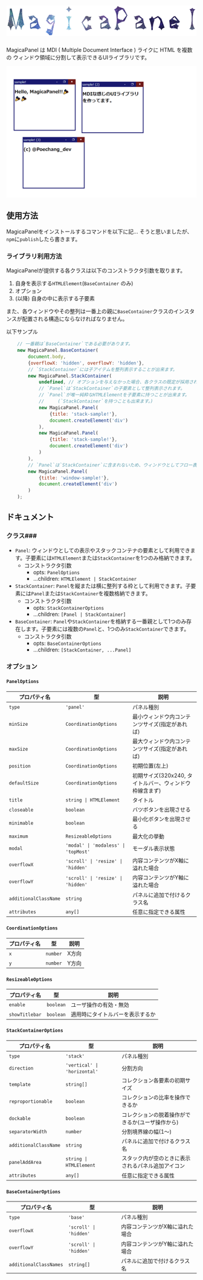![MagicaPanel](attachment/logo.png)
===

MagicaPanel は MDI ( Multiple Document Interface ) ライクに HTML を複数の ウィンドウ領域に分割して表示できるUIライブラリです。

![サンプル](attachment/sample.gif)

使用方法
---

MagicaPanelをインストールするコマンドを以下に記...
そうと思いましたが、`npm`に`publish`したら書きます。

### ライブラリ利用方法 ###

MagicaPanelが提供する各クラスは以下のコンストラクタ引数を取ります。

1. 自身を表示する`HTMLElement`(`BaseContainer` のみ)
2. オプション
3. (以降) 自身の中に表示する子要素

また、各ウィンドウやその整列は一番上の親に`BaseContainer`クラスのインスタンスが配置される構造にならなければなりません。

以下サンプル

```javascript
    // 一番親は`BaseContainer`である必要があります。
    new MagicaPanel.BaseContainer(
        document.body,
        {overflowX: 'hidden', overflowY: 'hidden'},
        // `StackContainer`には子アイテムを整列表示することが出来ます。
        new MagicaPanel.StackContainer(
            undefined, // オプションを与えなかった場合、各クラスの既定が採用されます。
            // `Panel`は`StackContainer`の子要素として整列表示されます。
            // `Panel`が唯一純粋なHTMLElementを子要素に持つことが出来ます。
            //     (`StackContainer`を持つことも出来ます。)
            new MagicaPanel.Panel(
                {title: 'stack-sample!'},
                document.createElement('div')
            ),
            new MagicaPanel.Panel(
                {title: 'stack-sample!'},
                document.createElement('div')
            )
        ),
        // `Panel`は`StackContainer`に含まれないため、ウィンドウとしてフロー表示されます。
        new MagicaPanel.Panel(
            {title: 'window-sample!'},
            document.createElement('div')
        )
    );
```

ドキュメント
---

### クラス###

- `Panel`: ウィンドウとしての表示やスタックコンテナの要素として利用できます。子要素には`HTMLElement`または`StackContainer`を1つのみ格納できます。
    - コンストラクタ引数
        - opts: `PanelOptions`
        - ...children: `HTMLElement | StackContainer`
- `StackContainer`: `Panel`を縦または横に整列する枠として利用できます。子要素には`Panel`または`StackContainer`を複数格納できます。
    - コンストラクタ引数
        - opts: `StackContainerOptions`
        - ...children: `[Panel | StackContainer]`
- `BaseContainer`: `Panel`や`StackContainer`を格納する一番親として1つのみ存在します。子要素には複数の`Panel`と、1つのみ`StackContainer`できます。
    - コンストラクタ引数
        - opts: `BaseContainerOptions`
        - ...children: `[StackContainer, ...Panel]`

### オプション ###

#### `PanelOptions` ####

| プロパティ名           | 型                                   | 説明                                                 |
|-----------------------|--------------------------------------|-----------------------------------------------------|
| `type`                | `'panel'`                            | パネル種別                                           |
| `minSize`             | `CoordinationOptions`                | 最小ウィンドウ内コンテンツサイズ(指定があれば)          |
| `maxSize`             | `CoordinationOptions`                | 最大ウィンドウ内コンテンツサイズ(指定があれば)          |
| `position`            | `CoordinationOptions`                | 初期位置(左上)                                       |
| `defaultSize`         | `CoordinationOptions`                | 初期サイズ(320x240, タイトルバー、ウィンドウ枠線含まず) |
| `title`               | `string \| HTMLElement`              | タイトル                                             |
| `closeable`           | `boolean`                            | バツボタンを出現させる                                |
| `minimable`           | `boolean`                            | 最小化ボタンを出現させる                              |
| `maximum`             | `ResizeableOptions`                  | 最大化の挙動                                         |
| `modal`               | `'modal' \| 'modaless' \| 'topMost'` | モーダル表示状態                                     |
| `overflowX`           | `'scroll' \| 'resize' \| 'hidden'`   | 内容コンテンツがX軸に溢れた場合                       |
| `overflowY`           | `'scroll' \| 'resize' \| 'hidden'`   | 内容コンテンツがY軸に溢れた場合                       |
| `additionalClassName` | `string`                             | パネルに追加で付けるクラス名                          |
| `attributes`          | `any[]`                              | 任意に指定できる属性                                  |

#### `CoordinationOptions` ####

| プロパティ名 | 型       | 説明  |
|-------------|----------|-------|
| `x`         | `number` | X方向 |
| `y`         | `number` | Y方向 |

#### `ResizeableOptions` ####

| プロパティ名    | 型        | 説明                           |
|----------------|-----------|-------------------------------|
| `enable`       | `boolean` | ユーザ操作の有効・無効          |
| `showTitlebar` | `boolean` | 適用時にタイトルバーを表示するか |

#### `StackContainerOptions` ####

| プロパティ名           | 型                          | 説明                           |
|-----------------------|-----------------------------|-------------------------------|
| `type`                | `'stack'`                   | パネル種別 |
| `direction`           | `'vertical' \| 'horizontal'`| 分割方向 |
| `template`            | `string[]`                  | コレクション各要素の初期サイズ |
| `reproportionable`    | `boolean`                   | コレクションの比率を操作できるか |
| `dockable`            | `boolean`                   | コレクションの脱着操作ができるか(ユーザ操作から) |
| `separatorWidth`      | `number`                    | 分割境界線の幅(1～) |
| `additionalClassName` | `string`                    | パネルに追加で付けるクラス名 |
| `panelAddArea`        | `string \| HTMLElement`     | スタック内が空のときに表示されるパネル追加アイコン |
| `attributes`          | `any[]`                     | 任意に指定できる属性 |

#### `BaseContainerOptions` ####

| プロパティ名            | 型                    | 説明                           |
|------------------------|-----------------------|-------------------------------|
| `type`                 | `'base'`              | パネル種別                     |
| `overflowX`            | `'scroll' \| 'hidden'`| 内容コンテンツがX軸に溢れた場合  |
| `overflowY`            | `'scroll' \| 'hidden'`| 内容コンテンツがY軸に溢れた場合  |
| `additionalClassNames` | `string[]`            | パネルに追加で付けるクラス名     |
